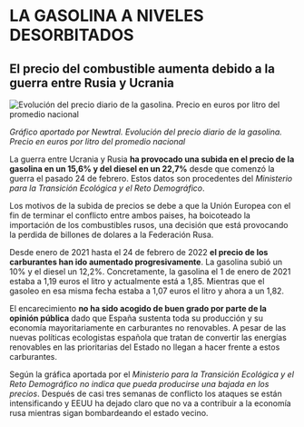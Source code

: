 # LA GASOLINA A NIVELES DESORBITADOS
## El precio del combustible aumenta debido a la guerra entre Rusia y Ucrania

![Evolución del precio diario de la gasolina. Precio en euros por litro del promedio nacional](https://user-images.githubusercontent.com/99663648/158076319-2d0fe7f8-39fa-4384-a708-42b8d06beadd.jpg)

*Gráfico aportado por Newtral. Evolución del precio diario de la gasolina. Precio en euros por litro del promedio nacional*

La guerra entre Ucrania y Rusia **ha provocado una subida en el precio de la gasolina en un 15,6% y del diesel en un 22,7%** desde que comenzó la guerra el pasado 24 de febrero. Estos datos son procedentes del *Ministerio para la Transición Ecológica y el Reto Demográfico*.

Los motivos de la subida de precios se debe a que la Unión Europea con el fin de terminar el conflicto entre ambos paises, ha boicoteado la importación de los combustibles rusos, una decisión que está provocando la perdida de billones de dolares a la Federación Rusa. 

Desde enero de 2021 hasta el 24 de febrero de 2022 **el precio de los carburantes han ido aumentado progresivamente**. La gasolina subió un 10% y el diesel un 12,2%. Concretamente, la gasolina el 1 de enero de 2021 estaba a 1,19 euros el litro y actualmente está a 1,85. Mientras que el gasoleo en esa misma fecha estaba a 1,07 euros el litro y ahora a un 1,82.

El encarecimiento **no ha sido acogido de buen grado por parte de la opinión pública** dado que España sustenta toda su producción y su economía mayoritariamente en carburantes no renovables. A pesar de las nuevas políticas ecologistas española que tratan de convertir las energías renovables en las prioritarias del Estado no llegan a hacer frente a estos carburantes.

Según la gráfica aportada por el *Ministerio para la Transición Ecológica y el Reto Demográfico no indica que pueda producirse una bajada en los precios*. Después de casi tres semanas de conflicto los ataques se están intensificando y EEUU ha dejado claro que no va a contribuir a la economía rusa mientras sigan bombardeando el estado vecino.
